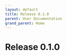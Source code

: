 ```yaml
---
layout: default
title: Release 0.1.0
parent: User Documentation  
grand_parent: Home
---
```


# Release 0.1.0